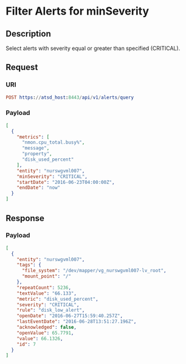 # Filter Alerts for minSeverity

## Description

Select alerts with severity equal or greater than specified (CRITICAL).

## Request

### URI
```elm
POST https://atsd_host:8443/api/v1/alerts/query
```
### Payload

```json
[
  {
    "metrics": [
      "nmon.cpu_total.busy%",
      "message",
      "property",
      "disk_used_percent"
    ],
    "entity": "nurswgvml007",
    "minSeverity": "CRITICAL",
    "startDate": "2016-06-23T04:00:00Z",
    "endDate": "now"
  }
]
```

## Response

### Payload
```json
[
  {
    "entity": "nurswgvml007",
    "tags": {
      "file_system": "/dev/mapper/vg_nurswgvml007-lv_root",
      "mount_point": "/"
    },
    "repeatCount": 5236,
    "textValue": "66.133",
    "metric": "disk_used_percent",
    "severity": "CRITICAL",
    "rule": "disk_low_alert",
    "openDate": "2016-06-27T15:59:40.257Z",
    "lastEventDate": "2016-06-28T13:51:27.196Z",
    "acknowledged": false,
    "openValue": 65.7791,
    "value": 66.1326,
    "id": 7
  }
]
```
